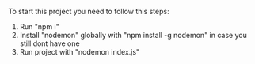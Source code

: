 To start this project you need to follow this steps:

1. Run "npm i"
2. Install "nodemon" globally with "npm install -g nodemon" in case you still dont have one
3. Run project with "nodemon index.js"